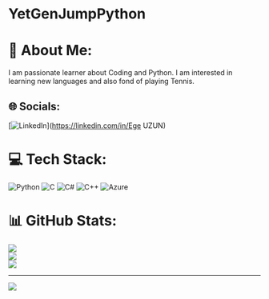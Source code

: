 # YetGenJumpPython
# 💫 About Me:
I am passionate learner about Coding and Python. I am interested in learning new languages and also fond of playing Tennis.


## 🌐 Socials:
[![LinkedIn](https://img.shields.io/badge/LinkedIn-%230077B5.svg?logo=linkedin&logoColor=white)](https://linkedin.com/in/Ege UZUN) 

# 💻 Tech Stack:
![Python](https://img.shields.io/badge/python-3670A0?style=for-the-badge&logo=python&logoColor=ffdd54) ![C](https://img.shields.io/badge/c-%2300599C.svg?style=for-the-badge&logo=c&logoColor=white) ![C#](https://img.shields.io/badge/c%23-%23239120.svg?style=for-the-badge&logo=csharp&logoColor=white) ![C++](https://img.shields.io/badge/c++-%2300599C.svg?style=for-the-badge&logo=c%2B%2B&logoColor=white) ![Azure](https://img.shields.io/badge/azure-%230072C6.svg?style=for-the-badge&logo=microsoftazure&logoColor=white)
# 📊 GitHub Stats:
![](https://github-readme-stats.vercel.app/api?username=egeuzun1&theme=prussian&hide_border=false&include_all_commits=false&count_private=false)<br/>
![](https://github-readme-streak-stats.herokuapp.com/?user=egeuzun1&theme=prussian&hide_border=false)<br/>
![](https://github-readme-stats.vercel.app/api/top-langs/?username=egeuzun1&theme=prussian&hide_border=false&include_all_commits=false&count_private=false&layout=compact)

---
[![](https://visitcount.itsvg.in/api?id=egeuzun1&icon=0&color=0)](https://visitcount.itsvg.in)

<!-- Proudly created with GPRM ( https://gprm.itsvg.in ) -->
